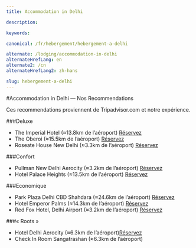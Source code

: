 ```yaml
---
title: Accommodation in Delhi

description:

keywords:

canonical: /fr/hebergement/hebergement-a-delhi

alternate: /lodging/accommodation-in-delhi
alternateHrefLang: en
alternate2: /cn
alternateHrefLang2: zh-hans

slug: hebergement-a-delhi
---
```


#Accommodation in Delhi — Nos Recommendations

Ces recommendations proviennent de Tripadvisor.com et notre expérience.

###Deluxe
+ The Imperial Hotel (&asymp;13.8km de l’aéroport) [Réservez](https://www.agoda.com/partners/partnersearch.aspx?pcs=1&cid=1650708&hl=fr&hid=178629&target=_blank&classes=lodging-button)
+ The Oberoi (&asymp;15.5km de l’aéroport) [Réservez](https://www.agoda.com/partners/partnersearch.aspx?pcs=1&cid=1650708&hl=fr&hid=3528&target=_blank&classes=lodging-button)
+ Roseate House New Delhi (&asymp;3.3km de l’aéroport) [Réservez](https://www.agoda.com/partners/partnersearch.aspx?pcs=1&cid=1650708&hl=fr&hid=867693&target=_blank&classes=lodging-button)

###Confort
+ Pullman New Delhi Aerocity (&asymp;3.2km de l’aéroport) [Réservez](https://www.agoda.com/partners/partnersearch.aspx?pcs=1&cid=1650708&hl=fr&hid=746244&target=_blank&classes=lodging-button)
+ Hotel Palace Heights (&asymp;13.5km de l’aéroport) [Réservez](https://www.agoda.com/partners/partnersearch.aspx?pcs=1&cid=1650708&hl=fr&hid=90437&target=_blank&classes=lodging-button)

###Economique
+ Park Plaza Delhi CBD Shahdara (&asymp;24.6km de l’aéroport) [Réservez](https://www.agoda.com/partners/partnersearch.aspx?pcs=1&cid=1650708&hl=fr&hid=401190&target=_blank&classes=lodging-button)
+ Hotel Emperor Palms (&asymp;14.3km de l’aéroport) [Réservez](https://www.agoda.com/partners/partnersearch.aspx?pcs=1&cid=1650708&hl=fr&hid=109750&target=_blank&classes=lodging-button)
+ Red Fox Hotel, Delhi Airport (&asymp;3.2km de l’aéroport) [Réservez](https://www.agoda.com/partners/partnersearch.aspx?pcs=1&cid=1650708&hl=fr&hid=400860&target=_blank&classes=lodging-button)

###« Roots »
+ Hotel Delhi Aerocity (&asymp;6.3km de l’aéroport)[Réservez](https://www.agoda.com/partners/partnersearch.aspx?pcs=1&cid=1650708&hl=en&hid=5480132&target=_blank&classes=lodging-button)
+ Check In Room Sangatrashan (&asymp;6.3km de l’aéroport)
